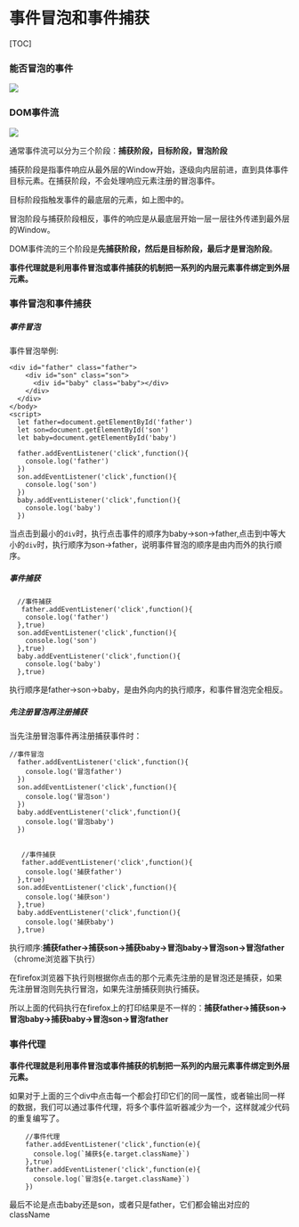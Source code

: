 # 事件冒泡和事件捕获



[TOC]

### 能否冒泡的事件

![](D:\VsCodeWorkSpace\LearningRecord\前端学习记录\笔记\src\事件冒泡.png)

### DOM事件流

![](D:\VsCodeWorkSpace\LearningRecord\前端学习记录\笔记\src\DOM事件流.png)

通常事件流可以分为三个阶段：**捕获阶段，目标阶段，冒泡阶段**

​	捕获阶段是指事件响应从最外层的Window开始，逐级向内层前进，直到具体事件目标元素。在捕获阶段，不会处理响应元素注册的冒泡事件。

目标阶段指触发事件的最底层的元素，如上图中的。

冒泡阶段与捕获阶段相反，事件的响应是从最底层开始一层一层往外传递到最外层的Window。

DOM事件流的三个阶段是**先捕获阶段，然后是目标阶段，最后才是冒泡阶段**。

**事件代理就是利用事件冒泡或事件捕获的机制把一系列的内层元素事件绑定到外层元素。**

### 事件冒泡和事件捕获

##### 事件冒泡

事件冒泡举例:

```
<div id="father" class="father">
    <div id="son" class="son">
      <div id="baby" class="baby"></div>
    </div>
  </div>
</body>
<script>
  let father=document.getElementById('father')
  let son=document.getElementById('son')
  let baby=document.getElementById('baby')
  
  father.addEventListener('click',function(){
    console.log('father')
  })
  son.addEventListener('click',function(){
    console.log('son')
  })
  baby.addEventListener('click',function(){
    console.log('baby')
  })
```

当点击到最小的`div`时，执行点击事件的顺序为baby->son->father,点击到中等大小的`div`时，执行顺序为son->father，说明事件冒泡的顺序是由内而外的执行顺序。

##### 事件捕获

```
  //事件捕获
   father.addEventListener('click',function(){
    console.log('father')
  },true)
  son.addEventListener('click',function(){
    console.log('son')
  },true)
  baby.addEventListener('click',function(){
    console.log('baby')
  },true)
```

执行顺序是father->son->baby，是由外向内的执行顺序，和事件冒泡完全相反。

##### 先注册冒泡再注册捕获

当先注册冒泡事件再注册捕获事件时：

```
//事件冒泡
  father.addEventListener('click',function(){
    console.log('冒泡father')
  })
  son.addEventListener('click',function(){
    console.log('冒泡son')
  })
  baby.addEventListener('click',function(){
    console.log('冒泡baby')
  })


   //事件捕获
   father.addEventListener('click',function(){
    console.log('捕获father')
  },true)
  son.addEventListener('click',function(){
    console.log('捕获son')
  },true)
  baby.addEventListener('click',function(){
    console.log('捕获baby')
  },true)
```

执行顺序:**捕获father->捕获son->捕获baby->冒泡baby->冒泡son->冒泡father**（chrome浏览器下执行）

在firefox浏览器下执行则根据你点击的那个元素先注册的是冒泡还是捕获，如果先注册冒泡则先执行冒泡，如果先注册捕获则执行捕获。

所以上面的代码执行在firefox上的打印结果是不一样的：**捕获father->捕获son->冒泡baby->捕获baby->冒泡son->冒泡father**

### 事件代理

**事件代理就是利用事件冒泡或事件捕获的机制把一系列的内层元素事件绑定到外层元素。**

如果对于上面的三个div中点击每一个都会打印它们的同一属性，或者输出同一样的数据，我们可以通过事件代理，将多个事件监听器减少为一个，这样就减少代码的重复编写了。

```
    //事件代理
    father.addEventListener('click',function(e){
      console.log(`捕获${e.target.className}`)
    },true)
    father.addEventListener('click',function(e){
      console.log(`冒泡${e.target.className}`)
    })
```

最后不论是点击baby还是son，或者只是father，它们都会输出对应的className